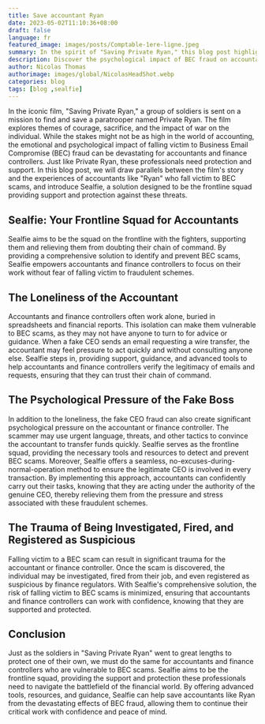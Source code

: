 ```yaml
---
title: Save accountant Ryan
date: 2023-05-02T11:10:36+08:00
draft: false
language: fr
featured_image: images/posts/Comptable-1ere-ligne.jpeg
summary: In the spirit of "Saving Private Ryan," this blog post highlights the emotional and psychological impact of Business Email Compromise (BEC) fraud on accountants and finance controllers. It introduces Sealfie, a frontline squad providing support, guidance, and advanced tools to protect these professionals from BEC scams, allowing them to work with confidence and peace of mind, knowing they have a reliable chain of command.
description: Discover the psychological impact of BEC fraud on accountants, and learn how Sealfie, a frontline support squad, offers protection and guidance against these scams, empowering finance professionals to work with confidence.
author: Nicolas Thomas
authorimage: images/global/NicolasHeadShot.webp
categories: blog
tags: [blog ,sealfie]
---
```



In the iconic film, "Saving Private Ryan," a group of soldiers is sent on a mission to find and save a paratrooper named Private Ryan. The film explores themes of courage, sacrifice, and the impact of war on the individual. While the stakes might not be as high in the world of accounting, the emotional and psychological impact of falling victim to Business Email Compromise (BEC) fraud can be devastating for accountants and finance controllers. Just like Private Ryan, these professionals need protection and support. In this blog post, we will draw parallels between the film's story and the experiences of accountants like "Ryan" who fall victim to BEC scams, and introduce Sealfie, a solution designed to be the frontline squad providing support and protection against these threats.

## Sealfie: Your Frontline Squad for Accountants

Sealfie aims to be the squad on the frontline with the fighters, supporting them and relieving them from doubting their chain of command. By providing a comprehensive solution to identify and prevent BEC scams, Sealfie empowers accountants and finance controllers to focus on their work without fear of falling victim to fraudulent schemes.

## The Loneliness of the Accountant

Accountants and finance controllers often work alone, buried in spreadsheets and financial reports. This isolation can make them vulnerable to BEC scams, as they may not have anyone to turn to for advice or guidance. When a fake CEO sends an email requesting a wire transfer, the accountant may feel pressure to act quickly and without consulting anyone else. Sealfie steps in, providing support, guidance, and advanced tools to help accountants and finance controllers verify the legitimacy of emails and requests, ensuring that they can trust their chain of command.

## The Psychological Pressure of the Fake Boss

In addition to the loneliness, the fake CEO fraud can also create significant psychological pressure on the accountant or finance controller. The scammer may use urgent language, threats, and other tactics to convince the accountant to transfer funds quickly. Sealfie serves as the frontline squad, providing the necessary tools and resources to detect and prevent BEC scams. Moreover, Sealfie offers a seamless, no-excuses-during-normal-operation method to ensure the legitimate CEO is involved in every transaction. By implementing this approach, accountants can confidently carry out their tasks, knowing that they are acting under the authority of the genuine CEO, thereby relieving them from the pressure and stress associated with these fraudulent schemes.

## The Trauma of Being Investigated, Fired, and Registered as Suspicious

Falling victim to a BEC scam can result in significant trauma for the accountant or finance controller. Once the scam is discovered, the individual may be investigated, fired from their job, and even registered as suspicious by finance regulators. With Sealfie's comprehensive solution, the risk of falling victim to BEC scams is minimized, ensuring that accountants and finance controllers can work with confidence, knowing that they are supported and protected.

## Conclusion

Just as the soldiers in "Saving Private Ryan" went to great lengths to protect one of their own, we must do the same for accountants and finance controllers who are vulnerable to BEC scams. Sealfie aims to be the frontline squad, providing the support and protection these professionals need to navigate the battlefield of the financial world. By offering advanced tools, resources, and guidance, Sealfie can help save accountants like Ryan from the devastating effects of BEC fraud, allowing them to continue their critical work with confidence and peace of mind.
